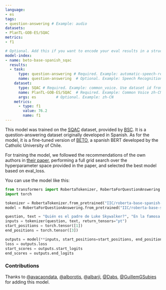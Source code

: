 ```yaml
---
language:
- es
tags:
- question-answering # Example: audio
datasets:
- PlanTL-GOB-ES/SQAC
metrics:
- f1

# Optional. Add this if you want to encode your eval results in a structured way.
model-index:
- name: beto-base-spanish_sqac
  results:
  - task: 
      type: question-answering # Required. Example: automatic-speech-recognition
      name: question-answering  # Optional. Example: Speech Recognition
    dataset:
      type: SQAC # Required. Example: common_voice. Use dataset id from https://hf.co/datasets
      name: PlanTL-GOB-ES/SQAC  # Required. Example: Common Voice zh-CN
      args: es         # Optional. Example: zh-CN
    metrics:
      - type: f1
        value: 76.2 
        name: f1
---
```


This model was trained on the [SQAC](https://huggingface.co/datasets/BSC-TeMU/SQAC) dataset, provided by [BSC](https://www.bsc.es/). It is a question-answering dataset originally developed in Spanish. As for the model, it is a fine-tuned version of [BETO](https://github.com/dccuchile/beto), a spanish BERT developed by the Catholic University of Chile.

For training the model, we followed the recommendations of the own authors in [their paper](https://arxiv.org/abs/2107.07253), performing a full grid search over the hyperparameter space provided in the paper, and selected the best model based on eval\_loss. 

You can use the model like this:

```python
from transformers import RobertaTokenizer, RobertaForQuestionAnswering
import torch

tokenizer = RobertaTokenizer.from_pretrained("IIC/roberta-base-spanish-sqac")
model = RobertaForQuestionAnswering.from_pretrained("IIC/roberta-base-spanish-sqac")

question, text = "Quién es el padre de Luke Skywalker?", "En la famosa película, Darth Veider le dice a Luke Skywalker aquella frase que todos recordamos: yo soy tu padre."
inputs = tokenizer(question, text, return_tensors="pt")
start_positions = torch.tensor([1])
end_positions = torch.tensor([3])

outputs = model(**inputs, start_positions=start_positions, end_positions=end_positions)
loss = outputs.loss
start_scores = outputs.start_logits
end_scores = outputs.end_logits
```

### Contributions
Thanks to [@avacaondata](https://huggingface.co/avacaondata), [@alborotis](https://huggingface.co/alborotis), [@albarji](https://huggingface.co/albarji), [@Dabs](https://huggingface.co/Dabs), [@GuillemGSubies](https://huggingface.co/GuillemGSubies) for adding this model.
